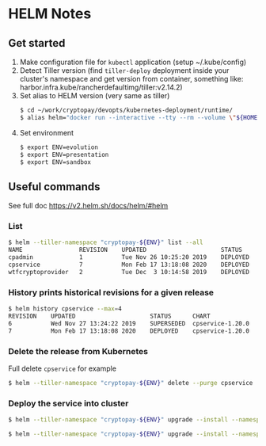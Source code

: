 # HELM Notes

## Get started
1. Make configuration file for `kubectl` application (setup ~/.kube/config)
1. Detect Tiller version (find `tiller-deploy` deployment inside your cluster's namespace and get version from container, something like: harbor.infra.kube/rancherdefaultimg/tiller:v2.14.2)
1. Set alias to HELM version (very same as tiller)
	```bash
	$ cd ~/work/cryptopay/devopts/kubernetes-deployment/runtime/
	$ alias helm="docker run --interactive --tty --rm --volume \"${HOME}/.kube/config:/root/.kube/config\" --volume \"$(pwd):/apps\" alpine/helm:2.14.0"
	```
1. Set environment
	```bash
	$ export ENV=evolution
	$ export ENV=presentation
	$ export ENV=sandbox
	```

## Useful commands
See full doc https://v2.helm.sh/docs/helm/#helm

### List
```bash
$ helm --tiller-namespace "cryptopay-${ENV}" list --all
NAME             	REVISION	UPDATED                 	STATUS  	CHART                  	APP VERSION	NAMESPACE
cpadmin          	1       	Tue Nov 26 10:25:20 2019	DEPLOYED	cpadmin-1.0.0          	1.0.0      	cryptopay
cpservice        	7       	Mon Feb 17 13:18:08 2020	DEPLOYED	cpservice-1.20.0       	1.20.0     	cryptopay
wtfcryptoprovider	2       	Tue Dec  3 10:14:58 2019	DEPLOYED	wtfcryptoprovider-1.0.0	1.0.0      	cryptopay
```

### History prints historical revisions for a given release
```bash
$ helm history cpservice --max=4
REVISION	UPDATED                 	STATUS    	CHART           	DESCRIPTION     
6       	Wed Nov 27 13:24:22 2019	SUPERSEDED	cpservice-1.20.0	Upgrade complete
7       	Mon Feb 17 13:18:08 2020	DEPLOYED  	cpservice-1.20.0	Upgrade complete
```

### Delete the release from Kubernetes
Full delete `cpservice` for example
```bash
$ helm --tiller-namespace "cryptopay-${ENV}" delete --purge cpservice
```

### Deploy the service into cluster
```bash
$ helm --tiller-namespace "cryptopay-${ENV}" upgrade --install --namespace "cryptopay-${ENV}" --values "values-base.yaml" --values "values.${ENV}.yaml" tag .
```

```bash
$ helm --tiller-namespace "cryptopay-${ENV}" upgrade --install --namespace "cryptopay-${ENV}" --values "values-base.yaml" --values "values.${ENV}.yaml" --set "docker.processing.tag=dev.f08e1c0b" --set "docker.dashboard.tag=master.76ccdc35" tag .
```
